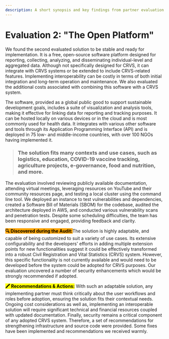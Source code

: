 ```yaml
---
description: A short synopsis and key findings from partner evaluation 2
---
```


# Evaluation 2: "The Open Platform"

We found the second evaluated solution to be stable and ready for implementation. It is a free, open-source software platform designed for reporting, collecting, analyzing, and disseminating individual-level and aggregated data. Although not specifically designed for CRVS, it can integrate with CRVS systems or be extended to include CRVS-related features. Implementing interoperability can be costly in terms of both initial integration and long-term operation and maintenance. We also evaluated the additional costs associated with combining this software with a CRVS system.

The software, provided as a global public good to support sustainable development goals, includes a suite of visualization and analysis tools, making it effective for linking data for reporting and tracking purposes. It can be hosted locally on various devices or in the cloud and is most commonly used for health data. It integrates with various other software and tools through its Application Programming Interface (API) and is deployed in 75 low- and middle-income countries, with over 100 NGOs having implemented it.&#x20;

> ### **The solution fits many contexts and use cases, such as logistics, education, COVID-19 vaccine tracking, agriculture projects, e-governance, food and nutrition, and more**.&#x20;

The evaluation involved reviewing publicly available documentation, attending virtual meetings, leveraging resources on YouTube and their community resources page, and testing a local cluster using the command line tool. We deployed an instance to test vulnerabilities and dependencies, created a Software Bill of Materials (SBOM) for the codebase, audited the architecture deployed in AWS, and conducted various vulnerability scans and penetration tests. Despite some scheduling difficulties, the team has been responsive and engaged, providing feedback and clarity.

<mark style="background-color:orange;">**🔍 Discovered during the Audit:**</mark>The solution is highly adaptable, and capable of being customized to suit a variety of use cases. Its extensive configurability and the developers' efforts in adding multiple extension points for new functionalities suggest it could be effectively transformed into a robust Civil Registration and Vital Statistics (CRVS) system. However, this specific functionality is not currently available and would need to be developed before the system could be adopted for CRVS purposes. Our evaluation uncovered a number of security enhancements which would be strongly recommended if adopted.

<mark style="background-color:yellow;">**🖍 Recommendations & Actions:**</mark> With such an adaptable solution, any implementing partner must think critically about the user workflows and roles before adoption, ensuring the solution fits their contextual needs. Ongoing cost considerations as well as, implementing an interoperable solution will require significant technical and financial resources coupled with updated documentation. Finally, security remains a critical component of any adopted CRVS system. Therefore, a set of recommendations for strengthening infrastructure and source code were provided. Some fixes have been implemented and recommendations we received warmly.&#x20;
